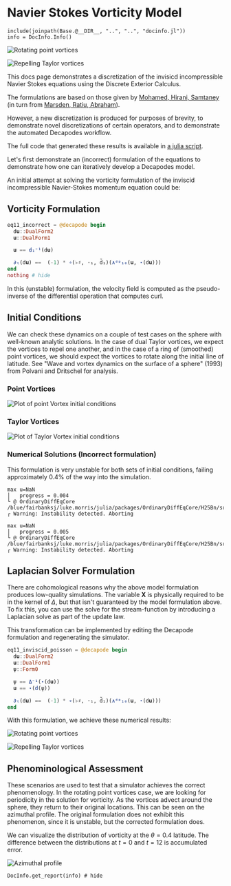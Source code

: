 # Navier Stokes Vorticity Model

```@setup INFO
include(joinpath(Base.@__DIR__, "..", "..", "docinfo.jl"))
info = DocInfo.Info()
```

![Rotating point vortices](vort.gif)

![Repelling Taylor vortices](taylor_vort.gif)

This docs page demonstrates a discretization of the invisicd incompressible Navier Stokes equations using the Discrete Exterior Calculus.

The formulations are based on those given by [Mohamed, Hirani, Samtaney](https://arxiv.org/abs/1508.01166) (in turn from [Marsden, Ratiu, Abraham](https://link.springer.com/book/10.1007/978-1-4612-1029-0)).

However, a new discretization is produced for purposes of brevity, to demonstrate novel discretizations of certain operators, and to demonstrate the automated Decapodes workflow.

The full code that generated these results is available in [a julia script](ns.jl).

Let's first demonstrate an (incorrect) formulation of the equations to demonstrate how one can iteratively develop a Decapodes model.

An initial attempt at solving the vorticity formulation of the inviscid incompressible Navier-Stokes momentum equation could be:

## Vorticity Formulation

```julia
eq11_incorrect = @decapode begin
  d𝐮::DualForm2
  𝐮::DualForm1

  𝐮 == d₁⁻¹(d𝐮)

  ∂ₜ(d𝐮) ==  (-1) * ∘(♭♯, ⋆₁, d̃₁)(∧ᵈᵖ₁₀(𝐮, ⋆(d𝐮)))
end
nothing # hide
```

In this (unstable) formulation, the velocity field is computed as the pseudo-inverse of the differential operation that computes curl.

## Initial Conditions

We can check these dynamics on a couple of test cases on the sphere with well-known analytic solutions.
In the case of dual Taylor vortices, we expect the vortices to repel one another, and in the case of a ring of (smoothed) point vortices, we should expect the vortices to rotate along the initial line of latitude. See "Wave and vortex dynamics on the surface of a sphere" (1993) from Polvani and Dritschel for analysis.

### Point Vortices

![Plot of point Vortex initial conditions](point_ics.png)

### Taylor Vortices

![Plot of Taylor Vortex initial conditions](taylor_ics.png)

### Numerical Solutions (Incorrect formulation)

This formulation is very unstable for both sets of initial conditions, failing approximately 0.4% of the way into the simulation.

```verbatim
max u=NaN
│   progress = 0.004
└ @ OrdinaryDiffEqCore /blue/fairbanksj/luke.morris/julia/packages/OrdinaryDiffEqCore/H25Bn/src/integrators/integrator_utils.jl:283
┌ Warning: Instability detected. Aborting
```

```verbatim
max u=NaN
│   progress = 0.005
└ @ OrdinaryDiffEqCore /blue/fairbanksj/luke.morris/julia/packages/OrdinaryDiffEqCore/H25Bn/src/integrators/integrator_utils.jl:283
┌ Warning: Instability detected. Aborting
```

## Laplacian Solver Formulation

There are cohomological reasons why the above model formulation produces low-quality simulations. The variable **X** is physically required to be in the kernel of $\Delta$, but that isn't guaranteed by the model formulation above. To fix this, you can use the solve for the stream-function by introducing a Laplacian solve as part of the update law.

This transformation can be implemented by editing the Decapode formulation and regenerating the simulator.

```julia
eq11_inviscid_poisson = @decapode begin
  d𝐮::DualForm2
  𝐮::DualForm1
  ψ::Form0

  ψ == Δ⁻¹(⋆(d𝐮))
  𝐮 == ⋆(d(ψ))

  ∂ₜ(d𝐮) ==  (-1) * ∘(♭♯, ⋆₁, d̃₁)(∧ᵈᵖ₁₀(𝐮, ⋆(d𝐮)))
end
```

With this formulation, we achieve these numerical results:

![Rotating point vortices](vort.gif)

![Repelling Taylor vortices](taylor_vort.gif)


## Phenominological Assessment

These scenarios are used to test that a simulator achieves the correct phenomenology. In the rotating point vortices case, we are looking for periodicity in the solution for vorticity. As the vortices advect around the sphere, they return to their original locations. This can be seen on the azimuthal profile. The original formulation does not exhibit this phenomenon, since it is unstable, but the corrected formulation does.

We can visualize the distribution of vorticity at the $\theta = 0.4$ latitude. The difference between the distributions at $t=0$ and $t=12$ is accumulated error.

![Azimuthal profile](azimuth.png)

```@example INFO
DocInfo.get_report(info) # hide
```
